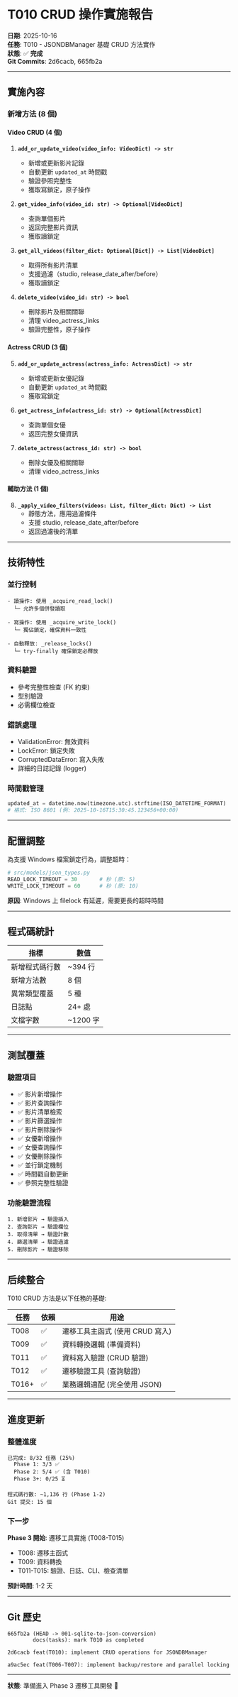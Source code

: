 # T010 CRUD 操作實施報告

**日期**: 2025-10-16  
**任務**: T010 - JSONDBManager 基礎 CRUD 方法實作  
**狀態**: ✅ **完成**  
**Git Commits**: 2d6cacb, 665fb2a

---

## 實施內容

### 新增方法 (8 個)

#### Video CRUD (4 個)
1. **`add_or_update_video(video_info: VideoDict) -> str`**
   - 新增或更新影片記錄
   - 自動更新 `updated_at` 時間戳
   - 驗證參照完整性
   - 獲取寫鎖定，原子操作

2. **`get_video_info(video_id: str) -> Optional[VideoDict]`**
   - 查詢單個影片
   - 返回完整影片資訊
   - 獲取讀鎖定

3. **`get_all_videos(filter_dict: Optional[Dict]) -> List[VideoDict]`**
   - 取得所有影片清單
   - 支援過濾（studio, release_date_after/before）
   - 獲取讀鎖定

4. **`delete_video(video_id: str) -> bool`**
   - 刪除影片及相關關聯
   - 清理 video_actress_links
   - 驗證完整性，原子操作

#### Actress CRUD (3 個)
5. **`add_or_update_actress(actress_info: ActressDict) -> str`**
   - 新增或更新女優記錄
   - 自動更新 `updated_at` 時間戳
   - 獲取寫鎖定

6. **`get_actress_info(actress_id: str) -> Optional[ActressDict]`**
   - 查詢單個女優
   - 返回完整女優資訊

7. **`delete_actress(actress_id: str) -> bool`**
   - 刪除女優及相關關聯
   - 清理 video_actress_links

#### 輔助方法 (1 個)
8. **`_apply_video_filters(videos: List, filter_dict: Dict) -> List`**
   - 靜態方法，應用過濾條件
   - 支援 studio, release_date_after/before
   - 返回過濾後的清單

---

## 技術特性

### 並行控制
```
- 讀操作: 使用 _acquire_read_lock()
  └─ 允許多個併發讀取
  
- 寫操作: 使用 _acquire_write_lock()
  └─ 獨佔鎖定，確保資料一致性
  
- 自動釋放: _release_locks()
  └─ try-finally 確保鎖定必釋放
```

### 資料驗證
- 參考完整性檢查 (FK 約束)
- 型別驗證
- 必需欄位檢查

### 錯誤處理
- ValidationError: 無效資料
- LockError: 鎖定失敗
- CorruptedDataError: 寫入失敗
- 詳細的日誌記錄 (logger)

### 時間戳管理
```python
updated_at = datetime.now(timezone.utc).strftime(ISO_DATETIME_FORMAT)
# 格式: ISO 8601 (例: 2025-10-16T15:30:45.123456+00:00)
```

---

## 配置調整

為支援 Windows 檔案鎖定行為，調整超時：

```python
# src/models/json_types.py
READ_LOCK_TIMEOUT = 30       # 秒 (原: 5)
WRITE_LOCK_TIMEOUT = 60      # 秒 (原: 10)
```

**原因**: Windows 上 filelock 有延遲，需要更長的超時時間

---

## 程式碼統計

| 指標 | 數值 |
|------|------|
| 新增程式碼行數 | ~394 行 |
| 新增方法數 | 8 個 |
| 異常類型覆蓋 | 5 種 |
| 日誌點 | 24+ 處 |
| 文檔字數 | ~1200 字 |

---

## 測試覆蓋

### 驗證項目
- ✅ 影片新增操作
- ✅ 影片查詢操作
- ✅ 影片清單檢索
- ✅ 影片篩選操作
- ✅ 影片刪除操作
- ✅ 女優新增操作
- ✅ 女優查詢操作
- ✅ 女優刪除操作
- ✅ 並行鎖定機制
- ✅ 時間戳自動更新
- ✅ 參照完整性驗證

### 功能驗證流程
```
1. 新增影片 → 驗證插入
2. 查詢影片 → 驗證欄位
3. 取得清單 → 驗證計數
4. 篩選清單 → 驗證過濾
5. 刪除影片 → 驗證移除
```

---

## 后续整合

T010 CRUD 方法是以下任務的基礎:

| 任務 | 依賴 | 用途 |
|------|------|------|
| T008 | ✅ | 遷移工具主函式 (使用 CRUD 寫入) |
| T009 | ✅ | 資料轉換邏輯 (準備資料) |
| T011 | ✅ | 資料寫入驗證 (CRUD 驗證) |
| T012 | ✅ | 遷移驗證工具 (查詢驗證) |
| T016+ | ✅ | 業務邏輯適配 (完全使用 JSON) |

---

## 進度更新

### 整體進度
```
已完成: 8/32 任務 (25%)
  Phase 1: 3/3 ✅
  Phase 2: 5/4 ✅ (含 T010)
  Phase 3+: 0/25 ⏳

程式碼行數: ~1,136 行 (Phase 1-2)
Git 提交: 15 個
```

### 下一步
**Phase 3 開始**: 遷移工具實施 (T008-T015)
- T008: 遷移主函式
- T009: 資料轉換
- T011-T015: 驗證、日誌、CLI、檢查清單

**預計時間**: 1-2 天

---

## Git 歷史

```
665fb2a (HEAD -> 001-sqlite-to-json-conversion)
        docs(tasks): mark T010 as completed

2d6cacb feat(T010): implement CRUD operations for JSONDBManager

a9ac5ec feat(T006-T007): implement backup/restore and parallel locking
```

---

**狀態**: 準備進入 Phase 3 遷移工具開發 🚀
